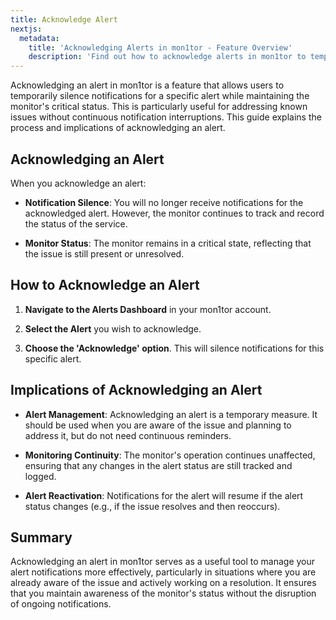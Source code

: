 ```yaml
---
title: Acknowledge Alert  
nextjs:
  metadata:
    title: 'Acknowledging Alerts in mon1tor - Feature Overview'
    description: 'Find out how to acknowledge alerts in mon1tor to temporarily mute notifications while keeping the monitor's status active.'
---
```



Acknowledging an alert in mon1tor is a feature that allows users to temporarily silence notifications for a specific alert while maintaining the monitor's critical status. This is particularly useful for addressing known issues without continuous notification interruptions. This guide explains the process and implications of acknowledging an alert.

## Acknowledging an Alert

When you acknowledge an alert:

- **Notification Silence**: You will no longer receive notifications for the acknowledged alert. However, the monitor continues to track and record the status of the service.

- **Monitor Status**: The monitor remains in a critical state, reflecting that the issue is still present or unresolved.

## How to Acknowledge an Alert

1. **Navigate to the Alerts Dashboard** in your mon1tor account.

2. **Select the Alert** you wish to acknowledge.

3. **Choose the 'Acknowledge' option**. This will silence notifications for this specific alert.

## Implications of Acknowledging an Alert

- **Alert Management**: Acknowledging an alert is a temporary measure. It should be used when you are aware of the issue and planning to address it, but do not need continuous reminders.

- **Monitoring Continuity**: The monitor's operation continues unaffected, ensuring that any changes in the alert status are still tracked and logged.

- **Alert Reactivation**: Notifications for the alert will resume if the alert status changes (e.g., if the issue resolves and then reoccurs).

## Summary

Acknowledging an alert in mon1tor serves as a useful tool to manage your alert notifications more effectively, particularly in situations where you are already aware of the issue and actively working on a resolution. It ensures that you maintain awareness of the monitor's status without the disruption of ongoing notifications.

